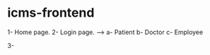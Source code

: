 # icms-frontend

1- Home page.
2- Login page. -->
                a- Patient
                b- Doctor
                c- Employee

3- 